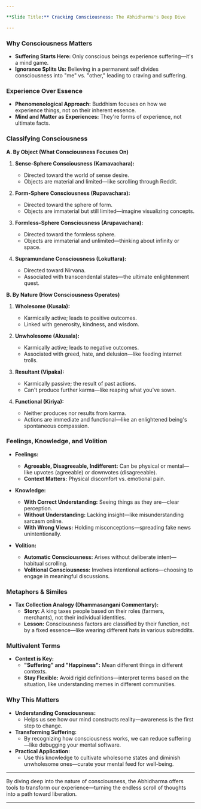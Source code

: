 ```yaml
---

**Slide Title:** Cracking Consciousness: The Abhidharma's Deep Dive

---
```


### **Why Consciousness Matters**

- **Suffering Starts Here:** Only conscious beings experience suffering—it's a mind game.
- **Ignorance Splits Us:** Believing in a permanent self divides consciousness into "me" vs. "other," leading to craving and suffering.

### **Experience Over Essence**

- **Phenomenological Approach:** Buddhism focuses on how we experience things, not on their inherent essence.
- **Mind and Matter as Experiences:** They're forms of experience, not ultimate facts.

### **Classifying Consciousness**

**A. **By Object** (What Consciousness Focuses On)**

1. **Sense-Sphere Consciousness (Kamavachara):**
   - Directed toward the world of sense desire.
   - Objects are material and limited—like scrolling through Reddit.

2. **Form-Sphere Consciousness (Rupavachara):**
   - Directed toward the sphere of form.
   - Objects are immaterial but still limited—imagine visualizing concepts.

3. **Formless-Sphere Consciousness (Arupavachara):**
   - Directed toward the formless sphere.
   - Objects are immaterial and unlimited—thinking about infinity or space.

4. **Supramundane Consciousness (Lokuttara):**
   - Directed toward Nirvana.
   - Associated with transcendental states—the ultimate enlightenment quest.

**B. **By Nature** (How Consciousness Operates)**

1. **Wholesome (Kusala):**
   - Karmically active; leads to positive outcomes.
   - Linked with generosity, kindness, and wisdom.

2. **Unwholesome (Akusala):**
   - Karmically active; leads to negative outcomes.
   - Associated with greed, hate, and delusion—like feeding internet trolls.

3. **Resultant (Vipaka):**
   - Karmically passive; the result of past actions.
   - Can't produce further karma—like reaping what you've sown.

4. **Functional (Kiriya):**
   - Neither produces nor results from karma.
   - Actions are immediate and functional—like an enlightened being's spontaneous compassion.

### **Feelings, Knowledge, and Volition**

- **Feelings:**
  - **Agreeable, Disagreeable, Indifferent:** Can be physical or mental—like upvotes (agreeable) or downvotes (disagreeable).
  - **Context Matters:** Physical discomfort vs. emotional pain.

- **Knowledge:**
  - **With Correct Understanding:** Seeing things as they are—clear perception.
  - **Without Understanding:** Lacking insight—like misunderstanding sarcasm online.
  - **With Wrong Views:** Holding misconceptions—spreading fake news unintentionally.

- **Volition:**
  - **Automatic Consciousness:** Arises without deliberate intent—habitual scrolling.
  - **Volitional Consciousness:** Involves intentional actions—choosing to engage in meaningful discussions.

### **Metaphors & Similes**

- **Tax Collection Analogy (Dhammasangani Commentary):**
  - **Story:** A king taxes people based on their roles (farmers, merchants), not their individual identities.
  - **Lesson:** Consciousness factors are classified by their function, not by a fixed essence—like wearing different hats in various subreddits.

### **Multivalent Terms**

- **Context is Key:**
  - **"Suffering" and "Happiness":** Mean different things in different contexts.
  - **Stay Flexible:** Avoid rigid definitions—interpret terms based on the situation, like understanding memes in different communities.

### **Why This Matters**

- **Understanding Consciousness:**
  - Helps us see how our mind constructs reality—awareness is the first step to change.
- **Transforming Suffering:**
  - By recognizing how consciousness works, we can reduce suffering—like debugging your mental software.
- **Practical Application:**
  - Use this knowledge to cultivate wholesome states and diminish unwholesome ones—curate your mental feed for well-being.

---

By diving deep into the nature of consciousness, the Abhidharma offers tools to transform our experience—turning the endless scroll of thoughts into a path toward liberation.

---
